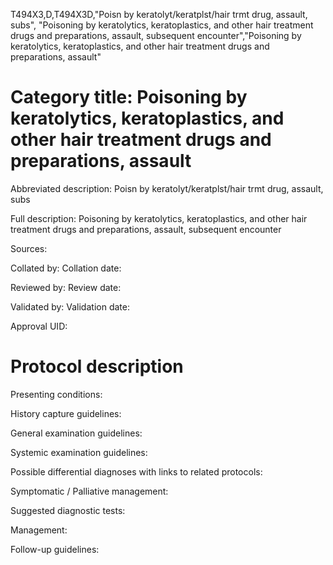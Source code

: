 T494X3,D,T494X3D,"Poisn by keratolyt/keratplst/hair trmt drug, assault, subs", "Poisoning by keratolytics, keratoplastics, and other hair treatment drugs and preparations, assault, subsequent encounter","Poisoning by keratolytics, keratoplastics, and other hair treatment drugs and preparations, assault"
# Category title: Poisoning by keratolytics, keratoplastics, and other hair treatment drugs and preparations, assault

Abbreviated description: Poisn by keratolyt/keratplst/hair trmt drug, assault, subs

Full description: Poisoning by keratolytics, keratoplastics, and other hair treatment drugs and preparations, assault, subsequent encounter

Sources:

Collated by:
Collation date:

Reviewed by:
Review date:

Validated by:
Validation date:

Approval UID:

# Protocol description

Presenting conditions:

History capture guidelines:

General examination guidelines:

Systemic examination guidelines:

Possible differential diagnoses with links to related protocols:

Symptomatic / Palliative management:

Suggested diagnostic tests:

Management:

Follow-up guidelines:
